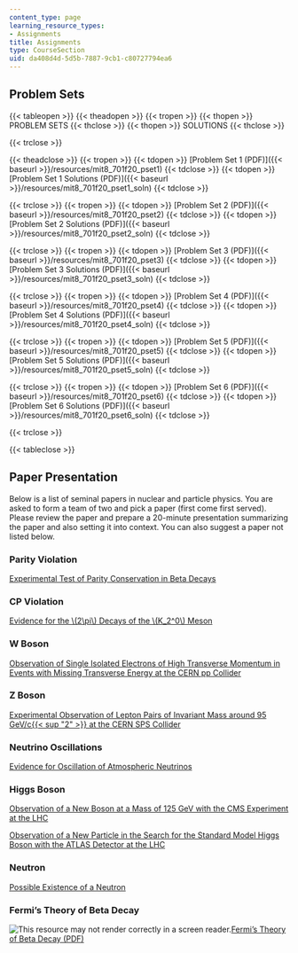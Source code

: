 ```yaml
---
content_type: page
learning_resource_types:
- Assignments
title: Assignments
type: CourseSection
uid: da408d4d-5d5b-7887-9cb1-c80727794ea6
---
```


Problem Sets
------------

{{< tableopen >}}
{{< theadopen >}}
{{< tropen >}}
{{< thopen >}}
PROBLEM SETS
{{< thclose >}}
{{< thopen >}}
SOLUTIONS
{{< thclose >}}

{{< trclose >}}

{{< theadclose >}}
{{< tropen >}}
{{< tdopen >}}
[Problem Set 1 (PDF)]({{< baseurl >}}/resources/mit8_701f20_pset1)
{{< tdclose >}}
{{< tdopen >}}
[Problem Set 1 Solutions (PDF)]({{< baseurl >}}/resources/mit8_701f20_pset1_soln)
{{< tdclose >}}

{{< trclose >}}
{{< tropen >}}
{{< tdopen >}}
[Problem Set 2 (PDF)]({{< baseurl >}}/resources/mit8_701f20_pset2)
{{< tdclose >}}
{{< tdopen >}}
[Problem Set 2 Solutions (PDF)]({{< baseurl >}}/resources/mit8_701f20_pset2_soln)
{{< tdclose >}}

{{< trclose >}}
{{< tropen >}}
{{< tdopen >}}
[Problem Set 3 (PDF)]({{< baseurl >}}/resources/mit8_701f20_pset3)
{{< tdclose >}}
{{< tdopen >}}
[Problem Set 3 Solutions (PDF)]({{< baseurl >}}/resources/mit8_701f20_pset3_soln)
{{< tdclose >}}

{{< trclose >}}
{{< tropen >}}
{{< tdopen >}}
[Problem Set 4 (PDF)]({{< baseurl >}}/resources/mit8_701f20_pset4)
{{< tdclose >}}
{{< tdopen >}}
[Problem Set 4 Solutions (PDF)]({{< baseurl >}}/resources/mit8_701f20_pset4_soln)
{{< tdclose >}}

{{< trclose >}}
{{< tropen >}}
{{< tdopen >}}
[Problem Set 5 (PDF)]({{< baseurl >}}/resources/mit8_701f20_pset5)
{{< tdclose >}}
{{< tdopen >}}
[Problem Set 5 Solutions (PDF)]({{< baseurl >}}/resources/mit8_701f20_pset5_soln)
{{< tdclose >}}

{{< trclose >}}
{{< tropen >}}
{{< tdopen >}}
[Problem Set 6 (PDF)]({{< baseurl >}}/resources/mit8_701f20_pset6)
{{< tdclose >}}
{{< tdopen >}}
[Problem Set 6 Solutions (PDF)]({{< baseurl >}}/resources/mit8_701f20_pset6_soln)
{{< tdclose >}}

{{< trclose >}}

{{< tableclose >}}

Paper Presentation
------------------

Below is a list of seminal papers in nuclear and particle physics. You are asked to form a team of two and pick a paper (first come first served). Please review the paper and prepare a 20-minute presentation summarizing the paper and also setting it into context. You can also suggest a paper not listed below.

### Parity Violation

[Experimental Test of Parity Conservation in Beta Decays](https://journals.aps.org/pr/abstract/10.1103/PhysRev.105.1413)

### CP Violation

[Evidence for the \\(2\\pi\\) Decays of the \\(K\_2^0\\) Meson](https://journals.aps.org/prl/abstract/10.1103/PhysRevLett.13.138)

### W Boson

[Observation of Single Isolated Electrons of High Transverse Momentum in Events with Missing Transverse Energy at the CERN pp Collider](https://www.sciencedirect.com/science/article/pii/0370269383916052?via%3Dihub)

### Z Boson

[Experimental Observation of Lepton Pairs of Invariant Mass around 95 GeV/c{{< sup "2" >}} at the CERN SPS Collider](https://www.sciencedirect.com/science/article/pii/0370269383901880?via%3Dihub)

### Neutrino Oscillations

[Evidence for Oscillation of Atmospheric Neutrinos](https://journals.aps.org/prl/abstract/10.1103/PhysRevLett.81.1562)

### Higgs Boson

[Observation of a New Boson at a Mass of 125 GeV with the CMS Experiment at the LHC](https://www.sciencedirect.com/science/article/pii/S0370269312008581?via%3Dihub)

[Observation of a New Particle in the Search for the Standard Model Higgs Boson with the ATLAS Detector at the LHC](https://www.sciencedirect.com/science/article/pii/S037026931200857X?via%3Dihub)

### Neutron

[Possible Existence of a Neutron](https://www.nature.com/articles/129312a0)

### Fermi’s Theory of Beta Decay

![This resource may not render correctly in a screen reader.](/images/inacessible.gif)[Fermi’s Theory of Beta Decay (PDF)](https://arxiv.org/ftp/arxiv/papers/1803/1803.07147.pdf)